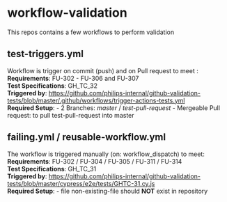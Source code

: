 # workflow-validation

This repos contains a few workflows to perform validation

## test-triggers.yml

Workflow is trigger on commit (push) and on Pull request to meet :   
 **Requirements**:  FU-302 - FU-306 and FU-307    
 **Test Specifications**: GH_TC_32   
 **Triggered by**: https://github.com/philips-internal/github-validation-tests/blob/master/.github/workflows/trigger-actions-tests.yml    
 **Required Setup**: 
    - 2 Branches: _master_ / _test-pull-request_ 
    - Mergeable Pull request: to pull test-pull-request into master   

## failing.yml / reusable-workflow.yml

The workflow is triggered manually (on: workflow_dispatch) to meet:   
 **Requirements**: FU-302 / FU-304 / FU-305 / FU-311 / FU-314   
 **Test Specifications**: GH_TC_31   
 **Triggered by**: https://github.com/philips-internal/github-validation-tests/blob/master/cypress/e2e/tests/GHTC-31.cy.js   
 **Required Setup**: 
    - file non-existing-file should **NOT** exist in repository
